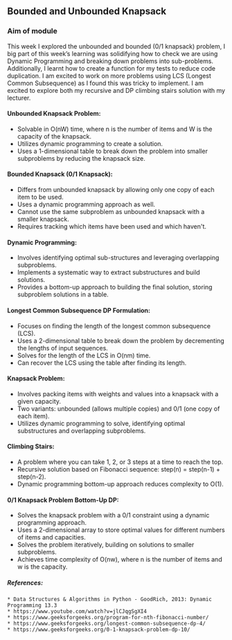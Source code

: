 ## Bounded and Unbounded Knapsack

### Aim of module
This week I explored the unbounded and bounded (0/1 knapsack) problem, I big part of this week’s learning was solidifying how to check we are using Dynamic Programming and breaking down problems into sub-problems. Additionally, I learnt how to create a function for my tests to reduce code duplication. I am excited to work on more problems using LCS (Longest Common Subsequence) as I found this was tricky to implement. I am excited to explore both my recursive and DP climbing stairs solution with my lecturer. 

#### Unbounded Knapsack Problem:
- Solvable in O(nW) time, where n is the number of items and W is the capacity of the knapsack.
- Utilizes dynamic programming to create a solution.
- Uses a 1-dimensional table to break down the problem into smaller subproblems by reducing the knapsack size.

#### Bounded Knapsack (0/1 Knapsack):
- Differs from unbounded knapsack by allowing only one copy of each item to be used.
- Uses a dynamic programming approach as well.
- Cannot use the same subproblem as unbounded knapsack with a smaller knapsack.
- Requires tracking which items have been used and which haven't.

#### Dynamic Programming:
- Involves identifying optimal sub-structures and leveraging overlapping subproblems.
- Implements a systematic way to extract substructures and build solutions.
- Provides a bottom-up approach to building the final solution, storing subproblem solutions in a table.

#### Longest Common Subsequence DP Formulation:
- Focuses on finding the length of the longest common subsequence (LCS).
- Uses a 2-dimensional table to break down the problem by decrementing the lengths of input sequences.
- Solves for the length of the LCS in O(nm) time.
- Can recover the LCS using the table after finding its length.

#### Knapsack Problem:
- Involves packing items with weights and values into a knapsack with a given capacity.
- Two variants: unbounded (allows multiple copies) and 0/1 (one copy of each item).
- Utilizes dynamic programming to solve, identifying optimal substructures and overlapping subproblems.

#### Climbing Stairs:
- A problem where you can take 1, 2, or 3 steps at a time to reach the top.
- Recursive solution based on Fibonacci sequence: step(n) = step(n-1) + step(n-2).
- Dynamic programming bottom-up approach reduces complexity to O(1).

#### 0/1 Knapsack Problem Bottom-Up DP:
- Solves the knapsack problem with a 0/1 constraint using a dynamic programming approach.
- Uses a 2-dimensional array to store optimal values for different numbers of items and capacities.
- Solves the problem iteratively, building on solutions to smaller subproblems.
- Achieves time complexity of O(nw), where n is the number of items and w is the capacity.


##### References:
    * Data Structures & Algorithms in Python - GoodRich, 2013: Dynamic Programming 13.3
    * https://www.youtube.com/watch?v=jlCJqgSgXI4 
    * https://www.geeksforgeeks.org/program-for-nth-fibonacci-number/
    * https://www.geeksforgeeks.org/longest-common-subsequence-dp-4/ 
    * https://www.geeksforgeeks.org/0-1-knapsack-problem-dp-10/
    
